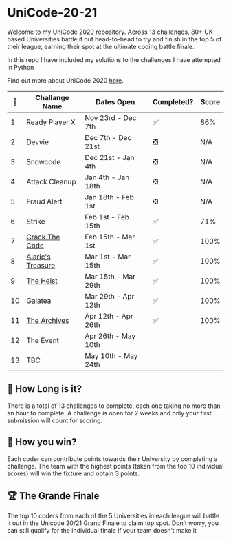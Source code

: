 # UniCode-20-21

Welcome to my UniCode 2020 repository. 
Across 13 challenges, 80+ UK based Universities battle it out head-to-head to try and finish in the top 5 of their league, earning their spot at the ultimate coding battle finale.

In this repo I have included my solutions to the challenges I have attempted in Python

Find out more about UniCode 2020 [here](https://www.showcode.io/unicode/).


:pencil: | Challange Name       | Dates Open          | Completed?                    | Score | 
---------|----------------------|---------------------|-------------------------------|-------|
1        | Ready Player X       | Nov 23rd - Dec 7th  | :white_check_mark:            |  86%  | 
2        | Devvie               | Dec 7th - Dec 21st  | :negative_squared_cross_mark: |  N/A  | 
3        | Snowcode             | Dec 21st - Jan 4th  | :negative_squared_cross_mark: |  N/A  | 
4        | Attack Cleanup       | Jan 4th - Jan 18th  | :negative_squared_cross_mark: |  N/A  | 
5        | Fraud Alert          | Jan 18th - Feb 1st  | :negative_squared_cross_mark: |  N/A  | 
6        | Strike               | Feb 1st - Feb 15th  | :white_check_mark:            |  71%  | 
7        | [Crack The Code][7]  | Feb 15th - Mar 1st  | :white_check_mark:            |  100% | 
8        | [Alaric's Treasure][8]| Mar 1st - Mar 15th  | :white_check_mark:            |  100% | 
9        | [The Heist][9]       | Mar 15th - Mar 29th | :white_check_mark:            |  100% | 
10       | [Galatea][10]        | Mar 29th - Apr 12th | :white_check_mark:            |  100% | 
11       | [The Archives][11]   | Apr 12th - Apr 26th | :white_check_mark:            |  100% | 
12       | The Event            | Apr 26th - May 10th |                               |       | 
13       | TBC                  | May 10th - May 24th |                               |       | 




## :red_car:  How Long is it?

There is a total of 13 challenges to complete, each one taking no more than an hour to complete. 
A challenge is open for 2 weeks and only your first submission will count for scoring.

## :rocket:  How you win?

Each coder can contribute points towards their University by completing a challenge. 
The team with the highest points (taken from the top 10 individual scores) will win the fixture and obtain 3 points.

## :trophy: The Grande Finale

The top 10 coders from each of the 5 Universities in each league will battle it out in the Unicode 20/21 Grand Finale to claim top spot.
Don’t worry, you can still qualify for the individual finale if your team doesn’t make it


[7]:https://github.com/moh-patel/Unicode2020-21/tree/main/Crack_The_Code
[8]:https://github.com/moh-patel/Unicode2020-21/tree/main/Alarics_Treasure
[9]:https://github.com/moh-patel/Unicode2020-21/tree/main/The_Heist
[10]:https://github.com/moh-patel/Unicode2020-21/tree/main/Galatea
[11]:https://github.com/moh-patel/Unicode2020-21/tree/main/The_Archives

